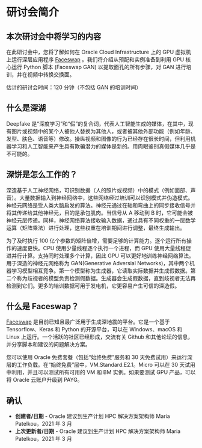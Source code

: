 # 研讨会简介

## 本次研讨会中将学习的内容

在此研讨会中，您将了解如何在 Oracle Cloud Infrastructure 上的 GPU 虚拟机上运行深层应用程序 [Faceswap](https://faceswap.dev/) 。我们将介绍从预配和实例准备到利用 GPU 核心运行 Python 脚本 (Faceswap GAN) 以提取面孔的所有步骤，对 GAN 进行培训，并在视频中转换交换面。

估计的研讨会时间：120 分钟（不包括 GAN 的培训时间）

## 什么是深湖

Deepfake 是“深度学习”和“假”的复合词，代表人工智能生成的媒体，在其中，现有图片或视频中的某个人被他人替换为其他人，或者被其他外部功能（例如年龄、发型、肤色、语音等）修改。操纵视频和图像的行为已经存在很长时间，但利用机器学习和人工智能来产生具有欺骗潜力的媒体是新的。用肉眼鉴别真假媒体几乎是不可能的。

## 深饼是怎么工作的？

深造基于人工神经网络，可识别数据（人的照片或视频）中的模式（例如面部、声音）。大量数据输入到神经网络中，这些网络经过培训可以识别模式并伪造模式。神经元网络是受人类大脑启发的算法。神经元通过在轴和弯曲上的同步接收信号并将其传递给其他神经元，目的是承包肌肉。当信号从 A 移动到 B 时，它可能会被神经元层传递。同样，神经网络算法接收输入数据，通过具有不同权重的一层数学运算（矩阵乘法）进行处理，这些权重在培训期间进行调整，最终生成输出。

为了及时执行 100 亿个参数的矩阵倍增，需要足够的计算能力。逐个运行所有操作的速度更快。CPU 使用少量线程逐个执行一个进程，而 GPU 使用大量线程促进并行计算。支持同时处理多个计算，因此 GPU 可以更好地训练神经网络算法。用于深造的神经元网络称为 GAN(Generative Adversial Networks)，其中两个机器学习模型相互竞争。第一个模型称为生成器，它读取实际数据并生成假数据。第二个称为歧视者的模型负责检测假数据。生成器会生成假数据，直到歧视者无法再检测到它们。更多的培训数据可用于发电机，它更容易产生可信的深造假。

## 什么是 Faceswap？

[Faceswap](https://faceswap.dev/) 是目前已知且最广泛用于生成深地震的平台。它是一个基于 Tensorflow、Keras 和 Python 的开源平台，可以在 Windows、macOS 和 Linux 上运行。一个活跃的社区已经形成，交流有关 Github 和其他论坛的信息，并分享脚本和建议的问题解决方案。

您可以使用 Oracle 免费套餐（包括“始终免费”服务和 30 天免费试用）来运行深层的工作负载。在“始终免费”层中，VM.Standard.E2.1。Micro 可以在 30 天试用中利用，并且可以测试所有可用的 VM 和 BM 实例。如果要测试 GPU 产品，可以将 Oracle 云账户升级到 PAYG。

## **确认**

*   **创建者/日期** - Oracle 建议到生产计划 HPC 解决方案架构师 Maria Patelkou，2021 年 3 月
*   **上次更新者/日期** - Oracle 建议到生产计划 HPC 解决方案架构师 Maria Patelkou，2021 年 3 月